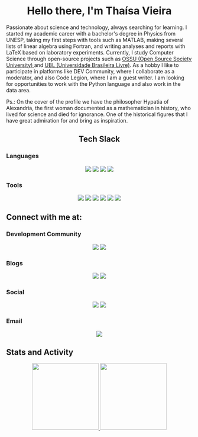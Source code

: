 <h1 align="center">Hello there, I'm Thaísa Vieira</h1>

<p>Passionate about science and technology, always searching for learning. I started my academic career with a bachelor's degree in Physics from UNESP, taking my first steps with tools such as MATLAB, making several lists of linear algebra using Fortran, and writing analyses and reports with LaTeX based on laboratory experiments. Currently, I study Computer Science through open-source projects such as <a href = "https://github.com/ossu/computer-science"> OSSU (Open Source Society University) </a> and <a href = "https://github.com/Universidade-Livre"> UBL (Universidade Brasileira Livre)</a>. As a hobby I like to participate in platforms like DEV Community, where I collaborate as a moderator, and also Code Legion, where I am a guest writer. I am looking for opportunities to work with the Python language and also work in the data area.
  
Ps.: On the cover of the profile we have the philosopher Hypatia of Alexandria, the first woman documented as a mathematician in history, who lived for science and died for ignorance. One of the historical figures that I have great admiration for and bring as inspiration.


<h2 align= "center">Tech Slack</h2>
<h3>Languages</h3>
    <p align="center">
        <a href=#><img src="https://img.shields.io/badge/python-3670A0?style=for-the-badge&logo=python&logoColor=ffdd54"></a>
        <a href=#><img src="https://img.shields.io/badge/javascript-%23323330.svg?style=for-the-badge&logo=javascript&logoColor=%23F7DF1E"></a>
        <a href=#><img src="https://img.shields.io/badge/c%23-%23239120.svg?style=for-the-badge&logo=csharp&logoColor=white"></a>
        <a href=#><img src="https://img.shields.io/badge/Fortran-%23734F96.svg?style=for-the-badge&logo=fortran&logoColor=white"></a>
</p>
    
<h3>Tools</h3>
    <p align="center">
        <a href=#><img src="https://img.shields.io/badge/Anaconda-%2344A833.svg?style=for-the-badge&logo=anaconda&logoColor=white"></a>
        <a href=#><img src="https://img.shields.io/badge/latex-%23008080.svg?style=for-the-badge&logo=latex&logoColor=white"></a>
        <a href=#><img src="https://img.shields.io/badge/Prezi-%23000000.svg?style=for-the-badge&logo=Prezi&logoColor=white"></a>
        <a href=#><img src="https://img.shields.io/badge/markdown-%23000000.svg?style=for-the-badge&logo=markdown&logoColor=white"></a>
        <a href=#><img src="https://img.shields.io/badge/html5-%23E34F26.svg?style=for-the-badge&logo=html5&logoColor=white"></a>
        <a href=#><img src="https://img.shields.io/badge/css3-%231572B6.svg?style=for-the-badge&logo=css3&logoColor=white"></a>
    </p>

<h2>Connect with me at:</h2>

<h3>Development Community</h3>
    <p align="center">
        <a href=https://www.codewars.com/users/eitathai><img src="https://img.shields.io/badge/Codewars-B1361E?style=for-the-badge&logo=codewars&logoColor=grey"></a>
        <a href=https://codepen.io/thaisavieira><img src="https://img.shields.io/badge/Codepen-000000?style=for-the-badge&logo=codepen&logoColor=white"></a>
    </p>
<h3>Blogs</h3>
    <p align="center">
        <a href=https://dev.to/thaisavieira><img src="https://img.shields.io/badge/dev.to-0A0A0A?style=for-the-badge&logo=dev.to&logoColor=white"></a>
        <a href=https://app.daily.dev/thaisavieira><img src="https://img.shields.io/badge/daily.dev-CE3DF3?style=for-the-badge&logo=daily.dev&logoColor=white"></a>
    </p>

<h3>Social</h3>
    <p align="center">
        <a href=https://www.linkedin.com/in/thaisa-vieira/><img src="https://img.shields.io/badge/linkedin-%230077B5.svg?style=for-the-badge&logo=linkedin&logoColor=white"></a>
        <a href=https://techhub.social/@thaisa_vieira><img src="https://img.shields.io/badge/-MASTODON-%232B90D9?style=for-the-badge&logo=mastodon&logoColor=white"></a>
    </p>

 <h3>Email</h3>
     <p align="center">
        <a href="mailto:thaisa-vieira@outlook.com.br"><img src="https://img.shields.io/badge/Microsoft_Outlook-0078D4?style=for-the-badge&logo=microsoft-outlook&logoColor=white"></a>
    </p>

    
<h2>Stats and Activity</h2>
<div>
    <p align="center">
      <a href="https://github.com/thaisavieira">
       <img height="180em" src="https://github-readme-stats.vercel.app/api?username=thaisavieira&show_icons=true&theme=catppuccin_mocha&include_all_commits=true&count_private=true"/>
       <img height="180em" src="https://github-readme-stats.vercel.app/api/top-langs/?username=thaisavieira&layout=compact&langs_count=6&theme=catppuccin_mocha"/>
</div>
</p>
